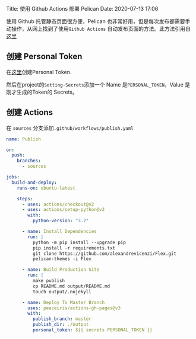 Title: 使用 Github Actions 部署 Pelican
Date: 2020-07-13 17:06

使用 Github 托管静态页面很方便，Pelican 也非常好用，但是每次发布都需要手动操作，从网上找到了使用`Github Actions` 自动发布页面的方法。此方法引用自[这里](https://nolanbconaway.github.io/blog/2020/deploying-my-pelican-website-to-github-pages.html)

## 创建 Personal Token
在[这里](https://github.com/settings/tokens)创建Personal Token.

然后在project的`Setting-Secrets`添加一个 Name 是`PERSONAL_TOKEN`，Value 是刚才生成的Token的 Secrets。

## 创建 Actions
在 `sources` 分支添加`.github/workflows/publish.yaml`
```yaml
name: Publish

on:
  push:
    branches:
      - sources

jobs:
  build-and-deploy:
    runs-on: ubuntu-latest

    steps:
      - uses: actions/checkout@v2
      - uses: actions/setup-python@v2
        with:
          python-version: "3.7"

      - name: Install Dependencies
        run: |
          python -m pip install --upgrade pip
          pip install -r requirements.txt
          git clone https://github.com/alexandrevicenzi/Flex.git
          pelican-themes -i Flex

      - name: Build Production Site
        run: |
          make publish
          cp README.md output/README.md
          touch output/.nojekyll

      - name: Deploy To Master Branch
        uses: peaceiris/actions-gh-pages@v3
        with:
          publish_branch: master
          publish_dir: ./output
          personal_token: ${{ secrets.PERSONAL_TOKEN }}
```